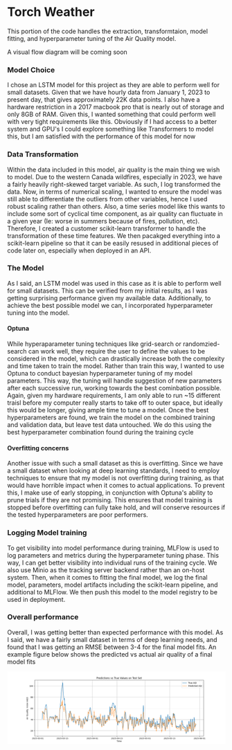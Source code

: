 # Torch Weather

This portion of the code handles the extraction, transformtaion, model fitting,
and hyperparameter tuning of the Air Quality model.

A visual flow diagram will be coming soon

### Model Choice
I chose an LSTM model for this project as they are able to perform well for
small datasets. Given that we have hourly data from January 1, 2023 to present
day, that gives approximately 22K data points. I also have a hardware
restriction in a 2017 macbook pro that is nearly out of storage and only 8GB of
RAM. Given this, I wanted something that could perform well with very tight
requirements like this. Obviously if I had access to a better system and GPU's
I could explore something like Transformers to model this, but I am satisfied
with the performance of this model for now

### Data Transformation
Within the data included in this model, air quality is the main thing we wish to
model. Due to the western Canada wildfires, especially in 2023, we have a
fairly heavily right-skewed target variable. As such, I log transformed the
data. Now, in terms of numerical scaling, I wanted to ensure the model was still
able to differentiate the outliers from other variables, hence I used robust
scaling rather than others. Also, a time series model like this wants to include
some sort of cyclical time component, as air quality can fluctuate in a given
year (Ie: worse in summers because of fires, pollution, etc). Therefore, I
created a customer scikit-learn transformer to handle the transformation of
these time features. We then pacakged everything into a scikit-learn pipeline so
that it can be easily resused in additional pieces of code later on, especially
when deployed in an API.

### The Model
As I said, an LSTM model was used in this case as it is able to perform well for
small datasets. This can be verified from my initial results, as I was getting
surprising performance given my available data. Additionally, to achieve the
best possible model we can, I incorporated hyperparameter tuning into the model.

#### Optuna
While hyperaparameter tuning techniques like grid-search or randomzied-search
can work well, they require the user to define the values to be considered in
the model, which can drastically increase both the complexity and time taken to
train the model. Rather than train this way, I wanted to use Optuna to conduct
bayesian hyperparameter tuning of my model parameters. This way, the tuning will
handle suggestion of new parameters after each successive run, working towards
the best cominbation possible. Again, given my hardware requirements, I am only
able to run ~15 different traisl before my computer really starts to take off to
outer space, but ideally this would be longer, giving ample time to tune a
model. Once the best hyperparameters are found, we train the model on the
combined training and validation data, but leave test data untouched. We do this
using the best hyperparameter combination found during the training cycle

#### Overfitting concerns
Another issue with such a small dataset as this is overfitting. Since we have a
small dataset when looking at deep learning standards, I need to employ
techniques to ensure that my model is not overfitting during training, as that
would have horrible impact when it comes to actual applications. To prevent
this, I make use of early stopping, in conjunction with Optuna's ability to
prune trials if they are not promising. This ensures that model training is
stopped before overfitting can fully take hold, and will conserve resources if
the tested hyperparameters are poor performers.

### Logging Model training
To get visibility into model performance during training, MLFlow is used to log
parameters and metrics during the hyperparameter tuning phase. This way, I can
get better visibility into individual runs of the training cycle. We also use
Minio as the tracking server backend rather than an on-host system. Then, when
it comes to fitting the final model, we log the final model, parameters, model
artifacts including the scikit-learn pipeline, and additional to MLFlow. We then
push this model to the model registry to be used in deployment.

### Overall performance
Overall, I was getting better than expected performance with this model. As I
said, we have a fairly small dataset in terms of deep learning needs, and found
that I was getting an RMSE between 3-4 for the final model fits. An example
figure below shows the predicted vs actual air quality of a final model fits

![example curve](./figures/actual_predictions_overlay.png)
